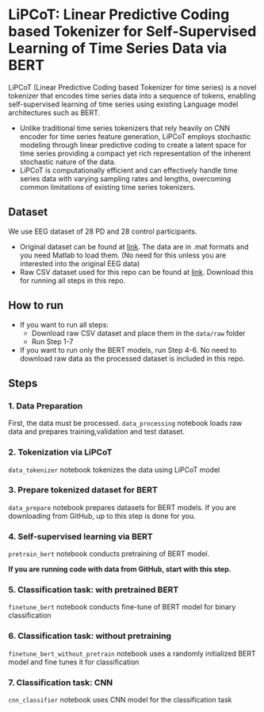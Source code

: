 # LiPCoT: Linear Predictive Coding based Tokenizer for Self-Supervised Learning of Time Series Data via BERT

LiPCoT (Linear Predictive Coding based Tokenizer for time series) is a novel tokenizer that encodes time series data into a sequence of tokens, enabling self-supervised learning of time series using existing Language model architectures such as BERT. 

- Unlike traditional time series tokenizers that rely heavily on CNN encoder for time series feature generation, LiPCoT employs stochastic modeling through linear predictive coding to create a latent space for time series providing a compact yet rich representation of the inherent stochastic nature of the data. 
- LiPCoT is computationally efficient and can effectively handle time series data with varying sampling rates and lengths, overcoming common limitations of existing time series tokenizers. 
 

## Dataset 
We use EEG dataset of 28 PD and 28 control participants.
- Original dataset can be found at [link](http://predict.cs.unm.edu/downloads). The data are in .mat formats and you need Matlab to load them. (No need for this unless you are interested into the original EEG data)
- Raw CSV dataset used for this repo can be found at [link](https://www.dropbox.com/scl/fi/xinqn33vof0bnb9rlvmdh/raw.zip?rlkey=jb4dyumh7v82vbj36wsb53x13&dl=0). Download this for running all steps in this repo.

## How to run
- If you want to run all steps:
    - Download raw CSV dataset and place them in the `data/raw` folder
    - Run Step 1-7
- If you want to run only the BERT models, run Step 4-6. No need to download raw data as the processed dataset is included in this repo.

## Steps
### 1. Data Preparation
First, the data must be processed. `data_processing` notebook loads raw data and prepares training,validation and test dataset.

### 2. Tokenization via LiPCoT
`data_tokenizer` notebook tokenizes the data using LiPCoT model

### 3. Prepare tokenized dataset for BERT
`data_prepare` notebook prepares datasets for BERT models. If you are downloading from GitHub, up to this step is done for you.

### 4. Self-supervised learning via BERT
`pretrain_bert` notebook conducts pretraining of BERT model.

__If you are running code with data from GitHub, start with this step.__

### 5. Classification task: with pretrained BERT
`finetune_bert` notebook conducts fine-tune of BERT model for binary classification

### 6. Classification task: without pretraining
`finetune_bert_without_pretrain` notebook uses a randomly initialized BERT model and fine tunes it for classification

### 7. Classification task: CNN
`cnn_classifier` notebook uses CNN model for the classification task